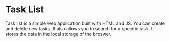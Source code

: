 # Task List

Task list is a simple web application built with HTML and JS. You can create and delete new tasks. It also allows you to search for a specific task. It stores the data in the local storage of the broswer.